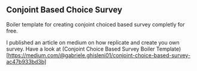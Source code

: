 ## Conjoint Based Choice Survey

Boiler template for creating conjoint choiced based survey completly for free.

I published an article on medium on how replicate and create you own survey.
Have a look at (Conjoint Choice Based Survey Boiler Template)[https://medium.com/@gabriele.ghisleni01/conjoint-choice-based-survey-ac47b933bd3b]